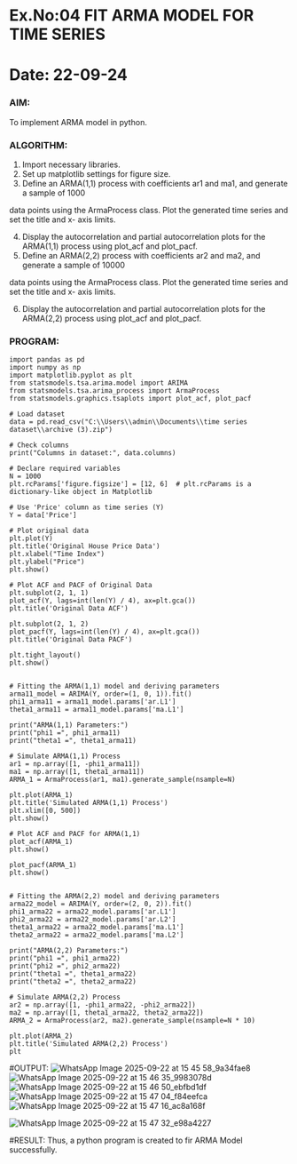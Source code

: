 # Ex.No:04   FIT ARMA MODEL FOR TIME SERIES
# Date: 22-09-24



### AIM:
To implement ARMA model in python.
### ALGORITHM:
1. Import necessary libraries.
2. Set up matplotlib settings for figure size.
3. Define an ARMA(1,1) process with coefficients ar1 and ma1, and generate a sample of 1000

data points using the ArmaProcess class. Plot the generated time series and set the title and x-
axis limits.

4. Display the autocorrelation and partial autocorrelation plots for the ARMA(1,1) process using
plot_acf and plot_pacf.
5. Define an ARMA(2,2) process with coefficients ar2 and ma2, and generate a sample of 10000

data points using the ArmaProcess class. Plot the generated time series and set the title and x-
axis limits.

6. Display the autocorrelation and partial autocorrelation plots for the ARMA(2,2) process using
plot_acf and plot_pacf.

### PROGRAM:
```
import pandas as pd
import numpy as np
import matplotlib.pyplot as plt
from statsmodels.tsa.arima.model import ARIMA
from statsmodels.tsa.arima_process import ArmaProcess
from statsmodels.graphics.tsaplots import plot_acf, plot_pacf

# Load dataset
data = pd.read_csv("C:\\Users\\admin\\Documents\\time series dataset\\archive (3).zip")

# Check columns
print("Columns in dataset:", data.columns)

# Declare required variables
N = 1000
plt.rcParams['figure.figsize'] = [12, 6]  # plt.rcParams is a dictionary-like object in Matplotlib

# Use 'Price' column as time series (Y)
Y = data['Price']

# Plot original data
plt.plot(Y)
plt.title('Original House Price Data')
plt.xlabel("Time Index")
plt.ylabel("Price")
plt.show()

# Plot ACF and PACF of Original Data
plt.subplot(2, 1, 1)
plot_acf(Y, lags=int(len(Y) / 4), ax=plt.gca())
plt.title('Original Data ACF')

plt.subplot(2, 1, 2)
plot_pacf(Y, lags=int(len(Y) / 4), ax=plt.gca())
plt.title('Original Data PACF')

plt.tight_layout()
plt.show()


# Fitting the ARMA(1,1) model and deriving parameters
arma11_model = ARIMA(Y, order=(1, 0, 1)).fit()
phi1_arma11 = arma11_model.params['ar.L1']
theta1_arma11 = arma11_model.params['ma.L1']

print("ARMA(1,1) Parameters:")
print("phi1 =", phi1_arma11)
print("theta1 =", theta1_arma11)

# Simulate ARMA(1,1) Process
ar1 = np.array([1, -phi1_arma11])
ma1 = np.array([1, theta1_arma11])
ARMA_1 = ArmaProcess(ar1, ma1).generate_sample(nsample=N)

plt.plot(ARMA_1)
plt.title('Simulated ARMA(1,1) Process')
plt.xlim([0, 500])
plt.show()

# Plot ACF and PACF for ARMA(1,1)
plot_acf(ARMA_1)
plt.show()

plot_pacf(ARMA_1)
plt.show()


# Fitting the ARMA(2,2) model and deriving parameters
arma22_model = ARIMA(Y, order=(2, 0, 2)).fit()
phi1_arma22 = arma22_model.params['ar.L1']
phi2_arma22 = arma22_model.params['ar.L2']
theta1_arma22 = arma22_model.params['ma.L1']
theta2_arma22 = arma22_model.params['ma.L2']

print("ARMA(2,2) Parameters:")
print("phi1 =", phi1_arma22)
print("phi2 =", phi2_arma22)
print("theta1 =", theta1_arma22)
print("theta2 =", theta2_arma22)

# Simulate ARMA(2,2) Process
ar2 = np.array([1, -phi1_arma22, -phi2_arma22])  
ma2 = np.array([1, theta1_arma22, theta2_arma22])  
ARMA_2 = ArmaProcess(ar2, ma2).generate_sample(nsample=N * 10)

plt.plot(ARMA_2)
plt.title('Simulated ARMA(2,2) Process')
plt
```
#OUTPUT:
![WhatsApp Image 2025-09-22 at 15 45 58_9a34fae8](https://github.com/user-attachments/assets/bf4c5109-ab93-448d-ad02-25584644604d)
![WhatsApp Image 2025-09-22 at 15 46 35_9983078d](https://github.com/user-attachments/assets/3b6dde26-d652-4439-beaf-06142538aeb7)
![WhatsApp Image 2025-09-22 at 15 46 50_ebfbd1df](https://github.com/user-attachments/assets/771266b2-4ed0-4e3f-99cc-32770bcd6dd0)
![WhatsApp Image 2025-09-22 at 15 47 04_f84eefca](https://github.com/user-attachments/assets/856cf53a-4d14-47af-b684-422096b9e839)
![WhatsApp Image 2025-09-22 at 15 47 16_ac8a168f](https://github.com/user-attachments/assets/5fd2ad15-47b0-4f38-97be-905382e2037d)


![WhatsApp Image 2025-09-22 at 15 47 32_e98a4227](https://github.com/user-attachments/assets/e85a4235-ed57-4e5b-91d8-f6608f0b317f)






#RESULT:
Thus, a python program is created to fir ARMA Model successfully.
